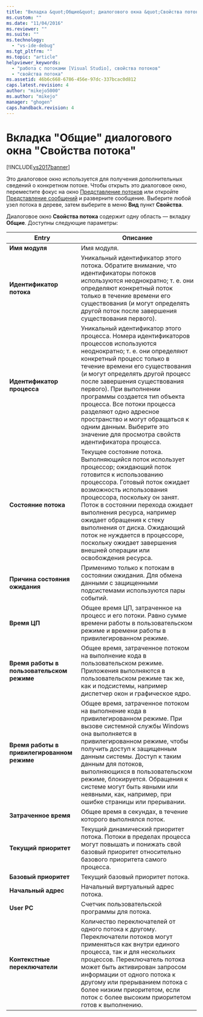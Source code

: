 ```yaml
---
title: "Вкладка &quot;Общие&quot; диалогового окна &quot;Свойства потока&quot; | Microsoft Docs"
ms.custom: ""
ms.date: "11/04/2016"
ms.reviewer: ""
ms.suite: ""
ms.technology: 
  - "vs-ide-debug"
ms.tgt_pltfrm: ""
ms.topic: "article"
helpviewer_keywords: 
  - "работа с потоками [Visual Studio], свойства потоков"
  - "свойства потока"
ms.assetid: 46b6c668-6786-456e-97dc-337bcac0d812
caps.latest.revision: 4
author: "mikejo5000"
ms.author: "mikejo"
manager: "ghogen"
caps.handback.revision: 4
---
```

# Вкладка &quot;Общие&quot; диалогового окна &quot;Свойства потока&quot;
[!INCLUDE[vs2017banner](../code-quality/includes/vs2017banner.md)]

Это диалоговое окно используется для получения дополнительных сведений о конкретном потоке.  Чтобы открыть это диалоговое окно, переместите фокус на окно [Представление потоков](../debugger/threads-view.md) или откройте [Представление сообщений](../debugger/messages-view.md) и разверните сообщение.  Выберите любой узел потока в дереве, затем выберите в меню **Вид** пункт **Свойства**.  
  
 Диалоговое окно **Свойства потока** содержит одну область — вкладку **Общие**.  Доступны следующие параметры:  
  
|Entry|Описание|  
|-----------|--------------|  
|**Имя модуля**|Имя модуля.|  
|**Идентификатор потока**|Уникальный идентификатор этого потока.  Обратите внимание, что идентификаторы потоков используются неоднократно; т. е. они определяют конкретный поток только в течение времени его существования \(и могут определять другой поток после завершения существования первого\).|  
|**Идентификатор процесса**|Уникальный идентификатор этого процесса.  Номера идентификаторов процессов используются неоднократно; т. е. они определяют конкретный процесс только в течение времени его существования \(и могут определять другой процесс после завершения существования первого\).  При выполнении программы создается тип объекта процесса.  Все потоки процесса разделяют одно адресное пространство и могут обращаться к одним данным.  Выберите это значение для просмотра свойств идентификатора процесса.|  
|**Состояние потока**|Текущее состояние потока.  Выполняющийся поток использует процессор; ожидающий поток готовится к использованию процессора.  Готовый поток ожидает возможность использования процессора, поскольку он занят.  Поток в состоянии перехода ожидает выполнения ресурса, например ожидает обращения к стеку выполнения от диска.  Ожидающий поток не нуждается в процессоре, поскольку ожидает завершения внешней операции или освобождения ресурса.|  
|**Причина состояния ожидания**|Применимо только к потокам в состоянии ожидания.  Для обмена данными с защищенными подсистемами используются пары событий.|  
|**Время ЦП**|Общее время ЦП, затраченное на процесс и его потоки.  Равно сумме времени работы в пользовательском режиме и времени работы в привилегированном режиме.|  
|**Время работы в пользовательском режиме**|Общее время, затраченное потоком на выполнение кода в пользовательском режиме.  Приложения выполняются в пользовательском режиме так же, как и подсистемы, например диспетчер окон и графическое ядро.|  
|**Время работы в привилегированном режиме**|Общее время, затраченное потоком на выполнение кода в привилегированном режиме.  При вызове системной службы Windows она выполняется в привилегированном режиме, чтобы получить доступ к защищенным данным системы.  Доступ к таким данным для потоков, выполняющихся в пользовательском режиме, блокируется.  Обращения к системе могут быть явными или неявными, как, например, при ошибке страницы или прерывании.|  
|**Затраченное время**|Общее время в секундах, в течение которого выполнялся поток.|  
|**Текущий приоритет**|Текущий динамический приоритет потока.  Потоки в пределах процесса могут повышать и понижать свой базовый приоритет относительно базового приоритета самого процесса.|  
|**Базовый приоритет**|Текущий базовый приоритет потока.|  
|**Начальный адрес**|Начальный виртуальный адрес потока.|  
|**User PC**|Счетчик пользовательской программы для потока.|  
|**Контекстные переключатели**|Количество переключателей от одного потока к другому.  Переключатели потоков могут применяться как внутри единого процесса, так и для нескольких процессов.  Переключатель потока может быть активирован запросом информации от одного потока к другому или прерыванием потока с более низким приоритетом, если поток с более высоким приоритетом готов к выполнению.|